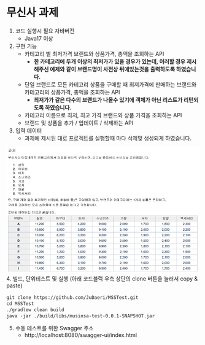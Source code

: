 # 무신사 과제
1. 코드 실행시 필요 자바버전
   - Java17 이상
2. 구현 기능
   - 카테고리 별 최저가격 브랜드와 상품가격, 총액을 조회하는 API
     - **한 카테고리에 두개 이상의 최저가가 있을 경우가 있는데, 이러할 경우 제시해주신 예제와 같이 브랜드명이 사전상 뒤에있는것을 출력하도록 하였습니다.**
   - 단일 브랜드로 모든 카테고리 상품을 구매할 때 최저가격에 판매하는 브랜드와 카테고리의 상품가격, 총액을 조회하는 API
     - **최저가가 같은 다수의 브랜드가 나올수 있기에 객체가 아닌 리스트가 리턴되도록 하였습니다.**
   - 카테고리 이름으로 최저, 최고 가격 브랜드와 상품 가격을 조회하는 API
   - 브랜드 및 상품을 추가 / 업데이트 / 삭제하는 API
3. 입력 데이터 
   - 과제에 제시된 대로 프로젝트를 실행할때 마다 삭제및 생성되게 하였습니다.

![img.png](img.png)
4. 빌드, 단위테스트 및 실행 (아래 코드블럭 우측 상단의 clone 버튼을 눌러서 copy & paste)
```agsl
git clone https://github.com/JuDaeri/MSSTest.git
cd MSSTest
./gradlew clean build
java -jar ./build/libs/musinsa-test-0.0.1-SNAPSHOT.jar
```

5. 수동 테스트를 위한 Swagger 주소
   - http://localhost:8080/swagger-ui/index.html
